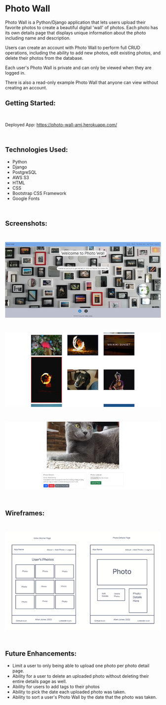 # Photo Wall

Photo Wall is a Python/Django application that lets users upload their favorite photos to create a beautiful digital 'wall' of photos. Each photo has its own details page that displays unique information about the photo including name and description.

Users can create an account with Photo Wall to perform full CRUD operations, including the ability to add new photos, edit existing photos, and delete their photos from the database.

Each user's Photo Wall is private and can only be viewed when they are logged in.

There is also a read-only example Photo Wall that anyone can view without creating an account.
<br>

## Getting Started:

<br>

Deployed App: https://photo-wall-amj.herokuapp.com/



<br>

## Technologies Used:

- Python
- Django
- PostgreSQL
- AWS S3
- HTML
- CSS
- Bootstrap CSS Framework
- Google Fonts

<br>

## Screenshots:

<br>

![screenshot1](/main_app/static/images/screenshot1.jpg)

<br>

![screenshot1](/main_app/static/images/screenshot2.jpg)

<br>

![screenshot1](/main_app/static/images/screenshot3.jpg)

<br>

## Wireframes:

<br>

![wireframe1](/main_app/static/images/photowallwireframes.png)

<br>

## Future Enhancements:

- Limit a user to only being able to upload one photo per photo detail page.
- Ability for a user to delete an uploaded photo without deleting their entire details page as well.
- Ability for users to add tags to their photos
- Ability to pick the date each uploaded photo was taken.
- Ability to sort a user's Photo Wall by the date that the photo was taken.